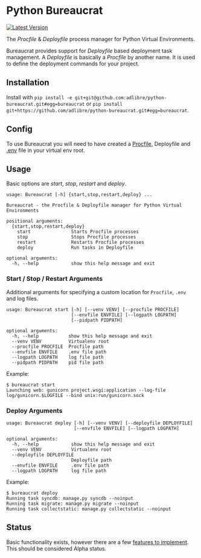 # Python Bureaucrat

[![Latest Version](https://pypip.in/version/bureaucrat/badge.svg)](https://pypi.python.org/pypi/bureaucrat/)

The _Procfile_ & _Deployfile_ process manager for Python Virtual Environments.

Bureaucrat provides support for _Deployfile_ based deployment task management. A _Deployfile_ is basically a _Procfile_
by another name. It is used to define the deployment commands for your project.

## Installation

Install with `pip install -e git+git@github.com:adlibre/python-bureaucrat.git#egg=bureaucrat` or 
`pip install git+https://github.com/adlibre/python-bureaucrat.git#egg=bureaucrat`.

## Config

To use Bureaucrat you will need to have created a [Procfile](https://devcenter.heroku.com/articles/procfile), Deployfile
and [.env](https://devcenter.heroku.com/articles/procfile#setting-local-environment-variables) file in your virtual env
root.

## Usage

Basic options are _start_, _stop_, _restart_ and _deploy_.

    usage: Bureaucrat [-h] {start,stop,restart,deploy} ...

    Bureaucrat - the Procfile & Deployfile manager for Python Virtual Environments

    positional arguments:
      {start,stop,restart,deploy}
        start               Starts Procfile processes
        stop                Stops Procfile processes
        restart             Restarts Procfile processes
        deploy              Run tasks in Deployfile

    optional arguments:
      -h, --help            show this help message and exit

### Start / Stop / Restart Arguments

Additional arguments for specifying a custom location for `Procfile`, `.env` and log files.

    usage: Bureaucrat start [-h] [--venv VENV] [--procfile PROCFILE]
                            [--envfile ENVFILE] [--logpath LOGPATH]
                            [--pidpath PIDPATH]

    optional arguments:
      -h, --help           show this help message and exit
      --venv VENV          Virtualenv root
      --procfile PROCFILE  Procfile path
      --envfile ENVFILE    .env file path
      --logpath LOGPATH    log file path
      --pidpath PIDPATH    pid file path

Example:

    $ bureaucrat start
    Launching web: gunicorn project.wsgi:application --log-file log/gunicorn.$LOGFILE --bind unix:run/gunicorn.sock

### Deploy Arguments

    usage: Bureaucrat deploy [-h] [--venv VENV] [--deployfile DEPLOYFILE]
                             [--envfile ENVFILE] [--logpath LOGPATH]

    optional arguments:
      -h, --help            show this help message and exit
      --venv VENV           Virtualenv root
      --deployfile DEPLOYFILE
                            Deployfile path
      --envfile ENVFILE     .env file path
      --logpath LOGPATH     log file path

Example:

    $ bureaucrat deploy
    Running task syncdb: manage.py syncdb --noinput
    Running task migrate: manage.py migrate --noinput
    Running task collectstatic: manage.py collectstatic --noinput

## Status

Basic functionality exists, however there are a few [features to implement](TODO.md).
This should be considered Alpha status.

